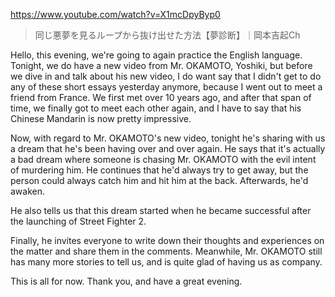 https://www.youtube.com/watch?v=X1mcDpyByp0
 
> 同じ悪夢を見るループから抜け出せた方法【夢診断】｜岡本吉起Ch 

Hello, this evening, we're going to again practice the English language. Tonight, we do have a new video from Mr. OKAMOTO, Yoshiki, but before we dive in and talk about his new video, I do want say that I didn't get to do any of these short essays yesterday anymore, because I went out to meet a friend from France. We first met over 10 years ago, and after that span of time, we finally got to meet each other again, and I have to say that his Chinese Mandarin is now pretty impressive.

Now, with regard to Mr. OKAMOTO's new video, tonight he's sharing with us a dream that he's been having over and over again. He says that it's actually a bad dream where someone is chasing Mr. OKAMOTO with the evil intent of murdering him. He continues that he'd always try to get away, but the person could always catch him and hit him at the back. Afterwards, he'd awaken.

He also tells us that this dream started when he became successful after the launching of Street Fighter 2.

Finally, he invites everyone to write down their thoughts and experiences on the matter and share them in the comments. Meanwhile, Mr. OKAMOTO still has many more stories to tell us, and is quite glad of having us as company.

This is all for now. Thank you, and have a great evening.
